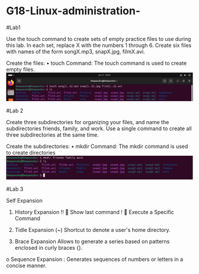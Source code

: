 # G18-Linux-administration-

#Lab1

Use the touch command to create sets of empty practice files to use during this lab. In each set, replace X with the numbers 1 through 6. Create six files with names of the form songX.mp3, snapX.jpg, filmX.avi. 

Create the files:
•	touch Command: The touch command is used to create empty files.
![image alt](https://github.com/deepanshusingla076/G18-Linux-administration-/blob/25bdf1267df3f947c9589cefab5e5c52617d4379/Screenshot%202025-01-21%20093505.png)

#Lab 2

Create three subdirectories for organizing your files, and name the subdirectories friends, family, and work. Use a single command to create all three subdirectories at the same time. 

Create the subdirectories:
•	mkdir Command: The mkdir command is used to create directories
![image alt](https://github.com/deepanshusingla076/G18-Linux-administration-/blob/1ee207380ab805317148f211a74424476c286831/Screenshot%202025-01-21%20093527.png)

#Lab 3

Self Expansion
1)	History Expansion
!!  Show last command
!   Execute a Specific Command

2)	Tidle Expansion (~)
Shortcut to denote a user's home directory.

3)	Brace Expansion
Allows to generate a series based on patterns enclosed in curly braces {}.

o	Sequence Expansion : Generates sequences of numbers or letters in a concise manner.


